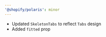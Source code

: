```yaml
---
'@shopify/polaris': minor
---
```


- Updated `SkeletonTabs` to reflect `Tabs` design
- Added `fitted` prop
